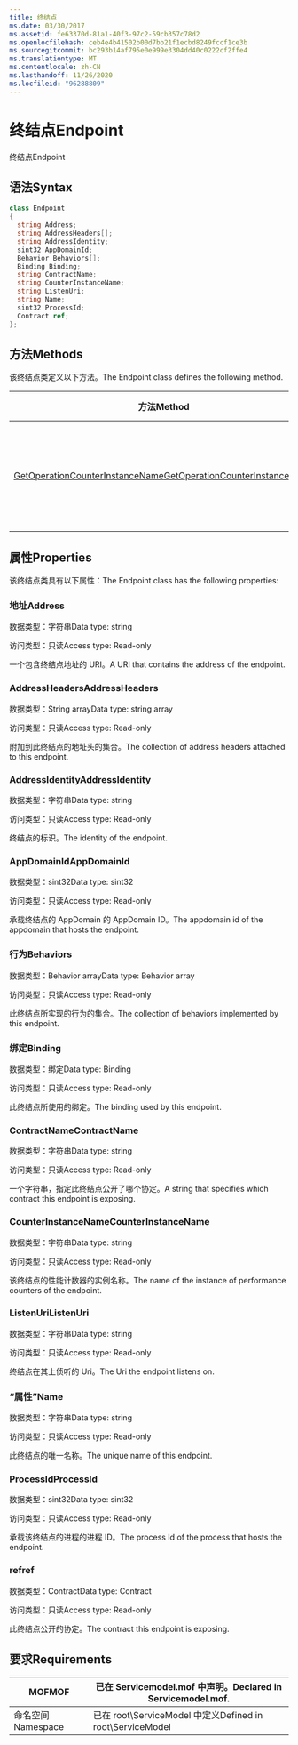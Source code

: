 ```yaml
---
title: 终结点
ms.date: 03/30/2017
ms.assetid: fe63370d-81a1-40f3-97c2-59cb357c78d2
ms.openlocfilehash: ceb4e4b41502b00d7bb21f1ecbd8249fccf1ce3b
ms.sourcegitcommit: bc293b14af795e0e999e3304dd40c0222cf2ffe4
ms.translationtype: MT
ms.contentlocale: zh-CN
ms.lasthandoff: 11/26/2020
ms.locfileid: "96288809"
---
```

# <a name="endpoint"></a><span data-ttu-id="9f90f-102">终结点</span><span class="sxs-lookup"><span data-stu-id="9f90f-102">Endpoint</span></span>

<span data-ttu-id="9f90f-103">终结点</span><span class="sxs-lookup"><span data-stu-id="9f90f-103">Endpoint</span></span>  
  
## <a name="syntax"></a><span data-ttu-id="9f90f-104">语法</span><span class="sxs-lookup"><span data-stu-id="9f90f-104">Syntax</span></span>  
  
```csharp
class Endpoint  
{  
  string Address;  
  string AddressHeaders[];  
  string AddressIdentity;  
  sint32 AppDomainId;  
  Behavior Behaviors[];  
  Binding Binding;  
  string ContractName;  
  string CounterInstanceName;  
  string ListenUri;  
  string Name;  
  sint32 ProcessId;  
  Contract ref;  
};  
```  
  
## <a name="methods"></a><span data-ttu-id="9f90f-105">方法</span><span class="sxs-lookup"><span data-stu-id="9f90f-105">Methods</span></span>  

 <span data-ttu-id="9f90f-106">该终结点类定义以下方法。</span><span class="sxs-lookup"><span data-stu-id="9f90f-106">The Endpoint class defines the following method.</span></span>  
  
|<span data-ttu-id="9f90f-107">方法</span><span class="sxs-lookup"><span data-stu-id="9f90f-107">Method</span></span>|<span data-ttu-id="9f90f-108">描述</span><span class="sxs-lookup"><span data-stu-id="9f90f-108">Description</span></span>|  
|------------|-----------------|  
|[<span data-ttu-id="9f90f-109">GetOperationCounterInstanceName</span><span class="sxs-lookup"><span data-stu-id="9f90f-109">GetOperationCounterInstanceName</span></span>](getoperationcounterinstancename.md)|<span data-ttu-id="9f90f-110">检索操作性能计数器实例名称</span><span class="sxs-lookup"><span data-stu-id="9f90f-110">Retrieves the operation performance counter instance name</span></span>|  
  
## <a name="properties"></a><span data-ttu-id="9f90f-111">属性</span><span class="sxs-lookup"><span data-stu-id="9f90f-111">Properties</span></span>  

 <span data-ttu-id="9f90f-112">该终结点类具有以下属性：</span><span class="sxs-lookup"><span data-stu-id="9f90f-112">The Endpoint class has the following properties:</span></span>  
  
### <a name="address"></a><span data-ttu-id="9f90f-113">地址</span><span class="sxs-lookup"><span data-stu-id="9f90f-113">Address</span></span>  

 <span data-ttu-id="9f90f-114">数据类型：字符串</span><span class="sxs-lookup"><span data-stu-id="9f90f-114">Data type: string</span></span>  
  
 <span data-ttu-id="9f90f-115">访问类型：只读</span><span class="sxs-lookup"><span data-stu-id="9f90f-115">Access type: Read-only</span></span>  
  
 <span data-ttu-id="9f90f-116">一个包含终结点地址的 URI。</span><span class="sxs-lookup"><span data-stu-id="9f90f-116">A URI that contains the address of the endpoint.</span></span>  
  
### <a name="addressheaders"></a><span data-ttu-id="9f90f-117">AddressHeaders</span><span class="sxs-lookup"><span data-stu-id="9f90f-117">AddressHeaders</span></span>  

 <span data-ttu-id="9f90f-118">数据类型：String array</span><span class="sxs-lookup"><span data-stu-id="9f90f-118">Data type: string array</span></span>  
  
 <span data-ttu-id="9f90f-119">访问类型：只读</span><span class="sxs-lookup"><span data-stu-id="9f90f-119">Access type: Read-only</span></span>  
  
 <span data-ttu-id="9f90f-120">附加到此终结点的地址头的集合。</span><span class="sxs-lookup"><span data-stu-id="9f90f-120">The collection of address headers attached to this endpoint.</span></span>  
  
### <a name="addressidentity"></a><span data-ttu-id="9f90f-121">AddressIdentity</span><span class="sxs-lookup"><span data-stu-id="9f90f-121">AddressIdentity</span></span>  

 <span data-ttu-id="9f90f-122">数据类型：字符串</span><span class="sxs-lookup"><span data-stu-id="9f90f-122">Data type: string</span></span>  
  
 <span data-ttu-id="9f90f-123">访问类型：只读</span><span class="sxs-lookup"><span data-stu-id="9f90f-123">Access type: Read-only</span></span>  
  
 <span data-ttu-id="9f90f-124">终结点的标识。</span><span class="sxs-lookup"><span data-stu-id="9f90f-124">The identity of the endpoint.</span></span>  
  
### <a name="appdomainid"></a><span data-ttu-id="9f90f-125">AppDomainId</span><span class="sxs-lookup"><span data-stu-id="9f90f-125">AppDomainId</span></span>  

 <span data-ttu-id="9f90f-126">数据类型：sint32</span><span class="sxs-lookup"><span data-stu-id="9f90f-126">Data type: sint32</span></span>  
  
 <span data-ttu-id="9f90f-127">访问类型：只读</span><span class="sxs-lookup"><span data-stu-id="9f90f-127">Access type: Read-only</span></span>  
  
 <span data-ttu-id="9f90f-128">承载终结点的 AppDomain 的 AppDomain ID。</span><span class="sxs-lookup"><span data-stu-id="9f90f-128">The appdomain id of the appdomain that hosts the endpoint.</span></span>  
  
### <a name="behaviors"></a><span data-ttu-id="9f90f-129">行为</span><span class="sxs-lookup"><span data-stu-id="9f90f-129">Behaviors</span></span>  

 <span data-ttu-id="9f90f-130">数据类型：Behavior array</span><span class="sxs-lookup"><span data-stu-id="9f90f-130">Data type: Behavior array</span></span>  
  
 <span data-ttu-id="9f90f-131">访问类型：只读</span><span class="sxs-lookup"><span data-stu-id="9f90f-131">Access type: Read-only</span></span>  
  
 <span data-ttu-id="9f90f-132">此终结点所实现的行为的集合。</span><span class="sxs-lookup"><span data-stu-id="9f90f-132">The collection of behaviors implemented by this endpoint.</span></span>  
  
### <a name="binding"></a><span data-ttu-id="9f90f-133">绑定</span><span class="sxs-lookup"><span data-stu-id="9f90f-133">Binding</span></span>  

 <span data-ttu-id="9f90f-134">数据类型：绑定</span><span class="sxs-lookup"><span data-stu-id="9f90f-134">Data type: Binding</span></span>  
  
 <span data-ttu-id="9f90f-135">访问类型：只读</span><span class="sxs-lookup"><span data-stu-id="9f90f-135">Access type: Read-only</span></span>  
  
 <span data-ttu-id="9f90f-136">此终结点所使用的绑定。</span><span class="sxs-lookup"><span data-stu-id="9f90f-136">The binding used by this endpoint.</span></span>  
  
### <a name="contractname"></a><span data-ttu-id="9f90f-137">ContractName</span><span class="sxs-lookup"><span data-stu-id="9f90f-137">ContractName</span></span>  

 <span data-ttu-id="9f90f-138">数据类型：字符串</span><span class="sxs-lookup"><span data-stu-id="9f90f-138">Data type: string</span></span>  
  
 <span data-ttu-id="9f90f-139">访问类型：只读</span><span class="sxs-lookup"><span data-stu-id="9f90f-139">Access type: Read-only</span></span>  
  
 <span data-ttu-id="9f90f-140">一个字符串，指定此终结点公开了哪个协定。</span><span class="sxs-lookup"><span data-stu-id="9f90f-140">A string that specifies which contract this endpoint is exposing.</span></span>  
  
### <a name="counterinstancename"></a><span data-ttu-id="9f90f-141">CounterInstanceName</span><span class="sxs-lookup"><span data-stu-id="9f90f-141">CounterInstanceName</span></span>  

 <span data-ttu-id="9f90f-142">数据类型：字符串</span><span class="sxs-lookup"><span data-stu-id="9f90f-142">Data type: string</span></span>  
  
 <span data-ttu-id="9f90f-143">访问类型：只读</span><span class="sxs-lookup"><span data-stu-id="9f90f-143">Access type: Read-only</span></span>  
  
 <span data-ttu-id="9f90f-144">该终结点的性能计数器的实例名称。</span><span class="sxs-lookup"><span data-stu-id="9f90f-144">The name of the instance of performance counters of the endpoint.</span></span>  
  
### <a name="listenuri"></a><span data-ttu-id="9f90f-145">ListenUri</span><span class="sxs-lookup"><span data-stu-id="9f90f-145">ListenUri</span></span>  

 <span data-ttu-id="9f90f-146">数据类型：字符串</span><span class="sxs-lookup"><span data-stu-id="9f90f-146">Data type: string</span></span>  
  
 <span data-ttu-id="9f90f-147">访问类型：只读</span><span class="sxs-lookup"><span data-stu-id="9f90f-147">Access type: Read-only</span></span>  
  
 <span data-ttu-id="9f90f-148">终结点在其上侦听的 Uri。</span><span class="sxs-lookup"><span data-stu-id="9f90f-148">The Uri the endpoint listens on.</span></span>  
  
### <a name="name"></a><span data-ttu-id="9f90f-149">“属性”</span><span class="sxs-lookup"><span data-stu-id="9f90f-149">Name</span></span>  

 <span data-ttu-id="9f90f-150">数据类型：字符串</span><span class="sxs-lookup"><span data-stu-id="9f90f-150">Data type: string</span></span>  
  
 <span data-ttu-id="9f90f-151">访问类型：只读</span><span class="sxs-lookup"><span data-stu-id="9f90f-151">Access type: Read-only</span></span>  
  
 <span data-ttu-id="9f90f-152">此终结点的唯一名称。</span><span class="sxs-lookup"><span data-stu-id="9f90f-152">The unique name of this endpoint.</span></span>  
  
### <a name="processid"></a><span data-ttu-id="9f90f-153">ProcessId</span><span class="sxs-lookup"><span data-stu-id="9f90f-153">ProcessId</span></span>  

 <span data-ttu-id="9f90f-154">数据类型：sint32</span><span class="sxs-lookup"><span data-stu-id="9f90f-154">Data type: sint32</span></span>  
  
 <span data-ttu-id="9f90f-155">访问类型：只读</span><span class="sxs-lookup"><span data-stu-id="9f90f-155">Access type: Read-only</span></span>  
  
 <span data-ttu-id="9f90f-156">承载该终结点的进程的进程 ID。</span><span class="sxs-lookup"><span data-stu-id="9f90f-156">The process Id of the process that hosts the endpoint.</span></span>  
  
### <a name="ref"></a><span data-ttu-id="9f90f-157">ref</span><span class="sxs-lookup"><span data-stu-id="9f90f-157">ref</span></span>  

 <span data-ttu-id="9f90f-158">数据类型：Contract</span><span class="sxs-lookup"><span data-stu-id="9f90f-158">Data type: Contract</span></span>  
  
 <span data-ttu-id="9f90f-159">访问类型：只读</span><span class="sxs-lookup"><span data-stu-id="9f90f-159">Access type: Read-only</span></span>  
  
 <span data-ttu-id="9f90f-160">此终结点公开的协定。</span><span class="sxs-lookup"><span data-stu-id="9f90f-160">The contract this endpoint is exposing.</span></span>  
  
## <a name="requirements"></a><span data-ttu-id="9f90f-161">要求</span><span class="sxs-lookup"><span data-stu-id="9f90f-161">Requirements</span></span>  
  
|<span data-ttu-id="9f90f-162">MOF</span><span class="sxs-lookup"><span data-stu-id="9f90f-162">MOF</span></span>|<span data-ttu-id="9f90f-163">已在 Servicemodel.mof 中声明。</span><span class="sxs-lookup"><span data-stu-id="9f90f-163">Declared in Servicemodel.mof.</span></span>|  
|---------|-----------------------------------|  
|<span data-ttu-id="9f90f-164">命名空间</span><span class="sxs-lookup"><span data-stu-id="9f90f-164">Namespace</span></span>|<span data-ttu-id="9f90f-165">已在 root\ServiceModel 中定义</span><span class="sxs-lookup"><span data-stu-id="9f90f-165">Defined in root\ServiceModel</span></span>|
